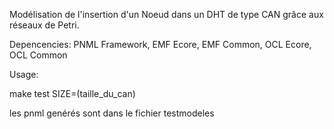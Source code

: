 Modélisation de l'insertion d'un Noeud dans un DHT de type CAN grâce aux réseaux de Petri.

Depencencies: PNML Framework, EMF Ecore, EMF Common, OCL Ecore, OCL Common

Usage:

make test SIZE=(taille_du_can)

les pnml genérés sont dans le fichier testmodeles


